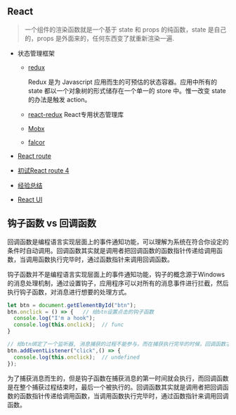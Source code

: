 ## React

  > 一个组件的渲染函数就是一个基于 state 和 props 的纯函数，state 是自己的，props 是外面来的，任何东西变了就重新渲染一遍.

* 状态管理框架

  - [redux](./redux)

    Redux 是为 Javascript 应用而生的可预估的状态容器。应用中所有的 state 都以一个对象树的形式储存在一个单一的 store 中。惟一改变 state 的办法是触发 action。

  - [react-redux](./redux/react-redux) React专用状态管理库

  - [Mobx](./Mobx)

  - [falcor](./falcor)

* [React route](./router)

* [初试React route 4](./router/router4)

* [经验总结](./Note)

* [React UI](./antd)


## 钩子函数 vs 回调函数

  回调函数是编程语言实现层面上的事件通知功能，可以理解为系统在符合你设定的条件时自动调用。回调函数其实就是调用者把回调函数的函数指针传递给调用函数，当调用函数执行完毕时，通过函数指针来调用回调函数。
  
  钩子函数并不是编程语言实现层面上的事件通知功能，钩子的概念源于Windows的消息处理机制，通过设置钩子，应用程序可以对所有的消息事件进行拦截，然后执行钩子函数，对消息进行想要的处理方式。

  ```js
  let btn = document.getElementById("btn");
  btn.onclick = () => {   // 给btn设置点击的钩子函数
    console.log("I'm a hook");
    console.log(this.onclick);  // func
  }

  // 给btn绑定了一个监听器, 消息捕获的过程不能参与，而在捕获执行完毕的时候，回调函数才会执行
  btn.addEventListener("click",() => {  
    console.log(this.onclick);  // undefined
  });
  ```

  为了捕获消息而生的，但是钩子函数在捕获消息的第一时间就会执行，而回调函数是在整个捕获过程结束时，最后一个被执行的。回调函数其实就是调用者把回调函数的函数指针传递给调用函数，当调用函数执行完毕时，通过函数指针来调用回调函数。